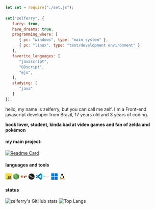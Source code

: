 ```js
let set = require("./set.js");

set("zelferry", {
   furry: true,
   have_dreams: true,
   programming_where: [
      { pc: "windows", type: "main system" },
      { pc: "linux", type: "test/development environment" }
   ],
   favorite_languages: [
      "javascript",
      "GDscript",
      "ejs",
   ],
   studying: [
      "java"
   ]
});
```
hello, my name is zelferry, but you can call me zelf.
I'm a Front-end javascript developer from Brazil, 17 years old and 3 years of coding.

**book lover, student, kinda bad at video games and fan of zelda and pokémon**

#### my main project:

[![Readme Card](https://github-readme-stats.vercel.app/api/pin/?username=zelferry&repo=karinaTwo_bot&theme=jolly)](https://github.com/zelferry/karinaTwo_bot)

#### languages and tools
<code><img height="20" src="https://raw.githubusercontent.com/github/explore/80688e429a7d4ef2fca1e82350fe8e3517d3494d/topics/javascript/javascript.png"></code>
<code><img height="20" src="https://raw.githubusercontent.com/github/explore/80688e429a7d4ef2fca1e82350fe8e3517d3494d/topics/nodejs/nodejs.png"></code>
<code><img height="20" src="https://raw.githubusercontent.com/github/explore/80688e429a7d4ef2fca1e82350fe8e3517d3494d/topics/git/git.png"></code>
<code><img height="20" src="https://raw.githubusercontent.com/github/explore/80688e429a7d4ef2fca1e82350fe8e3517d3494d/topics/terminal/terminal.png"></code>
<code><img height="20" src="https://raw.githubusercontent.com/github/explore/80688e429a7d4ef2fca1e82350fe8e3517d3494d/topics/visual-studio-code/visual-studio-code.png"></code>
<code><img height="20" src="https://raw.githubusercontent.com/github/explore/80688e429a7d4ef2fca1e82350fe8e3517d3494d/topics/mongodb/mongodb.png"></code>
<code><img height="20" src="https://raw.githubusercontent.com/github/explore/80688e429a7d4ef2fca1e82350fe8e3517d3494d/topics/windows/windows.png"></code>
<code><img height="20" src="https://raw.githubusercontent.com/github/explore/80688e429a7d4ef2fca1e82350fe8e3517d3494d/topics/linux/linux.png"></code>

#### status
![zelferry's GitHub stats](https://github-readme-stats.vercel.app/api?username=zelferry&show_icons=true&theme=jolly) 
![Top Langs](https://github-readme-stats.vercel.app/api/top-langs/?username=zelferry&hide_progress=true&theme=jolly)
